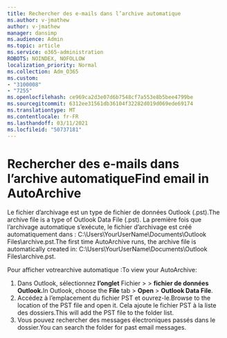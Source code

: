 ```yaml
---
title: Rechercher des e-mails dans l’archive automatique
ms.author: v-jmathew
author: v-jmathew
manager: dansimp
ms.audience: Admin
ms.topic: article
ms.service: o365-administration
ROBOTS: NOINDEX, NOFOLLOW
localization_priority: Normal
ms.collection: Adm_O365
ms.custom:
- "3100008"
- "7255"
ms.openlocfilehash: ce969ca2d3e07d6b7548cf7a553e8b5bee4799be
ms.sourcegitcommit: 6312ee31561db36104f32282d019d069ede69174
ms.translationtype: MT
ms.contentlocale: fr-FR
ms.lasthandoff: 03/11/2021
ms.locfileid: "50737181"
---
```

# <a name="find-email-in-autoarchive"></a><span data-ttu-id="c1a4e-102">Rechercher des e-mails dans l’archive automatique</span><span class="sxs-lookup"><span data-stu-id="c1a4e-102">Find email in AutoArchive</span></span>

<span data-ttu-id="c1a4e-103">Le fichier d’archivage est un type de fichier de données Outlook (.pst).</span><span class="sxs-lookup"><span data-stu-id="c1a4e-103">The archive file is a type of Outlook Data File (.pst).</span></span> <span data-ttu-id="c1a4e-104">La première fois que l’archivage automatique s’exécute, le fichier d’archivage est créé automatiquement dans : C:\Users\YourUserName\Documents\Outlook Files\archive.pst.</span><span class="sxs-lookup"><span data-stu-id="c1a4e-104">The first time AutoArchive runs, the archive file is automatically created in: C:\Users\YourUserName\Documents\Outlook Files\archive.pst.</span></span>

<span data-ttu-id="c1a4e-105">Pour afficher votrearchive automatique :</span><span class="sxs-lookup"><span data-stu-id="c1a4e-105">To view your AutoArchive:</span></span>

1. <span data-ttu-id="c1a4e-106">Dans Outlook, sélectionnez **l’onglet** Fichier >   >  **fichier de données Outlook.**</span><span class="sxs-lookup"><span data-stu-id="c1a4e-106">In Outlook, choose the **File** tab > **Open** > **Outlook Data File**.</span></span>
2. <span data-ttu-id="c1a4e-107">Accédez à l’emplacement du fichier PST et ouvrez-le.</span><span class="sxs-lookup"><span data-stu-id="c1a4e-107">Browse to the location of the PST file and open it.</span></span> <span data-ttu-id="c1a4e-108">Cela ajoute le fichier PST à la liste des dossiers.</span><span class="sxs-lookup"><span data-stu-id="c1a4e-108">This will add the PST file to the folder list.</span></span>
3. <span data-ttu-id="c1a4e-109">Vous pouvez rechercher des messages électroniques passés dans le dossier.</span><span class="sxs-lookup"><span data-stu-id="c1a4e-109">You can search the folder for past email messages.</span></span>

